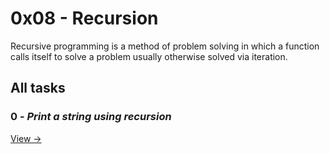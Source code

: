 # 0x08 - Recursion

Recursive programming is a method of problem solving in which a function calls itself to solve a problem usually otherwise solved via iteration.

## All tasks

### 0 - _Print a string using recursion_

[View →](./0-puts_recursion.c)

